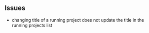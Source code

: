 Issues
------

- changing title of a running project does not update the title in the running projects list
